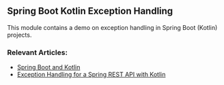 ## Spring Boot Kotlin Exception Handling

This module contains a demo on exception handling in Spring Boot (Kotlin) projects.

### Relevant Articles:

- [Spring Boot and Kotlin](https://www.baeldung.com/kotlin/spring-boot-kotlin)
- [Exception Handling for a Spring REST API with Kotlin](http://jira.baeldung.com/browse/KTLN-326)
